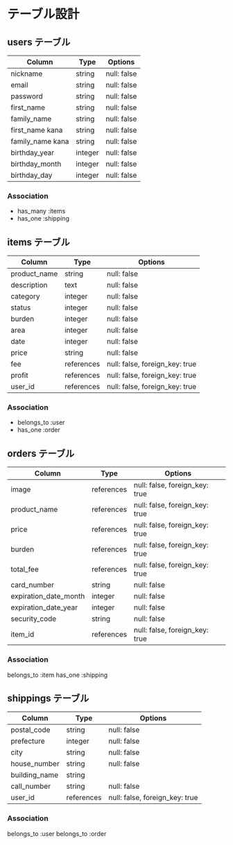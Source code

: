 # テーブル設計

## users テーブル

| Column           | Type    | Options     |
| ---------------- | ------- | ----------- |
| nickname         | string  | null: false |
| email            | string  | null: false |
| password         | string  | null: false |
| first_name       | string  | null: false |
| family_name      | string  | null: false |
| first_name kana  | string  | null: false |
| family_name kana | string  | null: false |
| birthday_year    | integer | null: false |
| birthday_month   | integer | null: false |
| birthday_day     | integer | null: false |

### Association

- has_many :items
- has_one  :shipping


## items テーブル

| Column       | Type       | Options                        |
| -------------| ---------- | ------------------------------ |
| product_name | string     | null: false                    |
| description  | text       | null: false                    |
| category     | integer    | null: false                    |
| status       | integer    | null: false                    |
| burden       | integer    | null: false                    |
| area         | integer    | null: false                    |
| date         | integer    | null: false                    |
| price        | string     | null: false                    |
| fee          | references | null: false, foreign_key: true |
| profit       | references | null: false, foreign_key: true |
| user_id      | references | null: false, foreign_key: true |

### Association

- belongs_to :user
- has_one    :order


## orders テーブル

| Column                | Type       | Options                        |
| ----------------------| ---------- | ------------------------------ |
| image                 | references | null: false, foreign_key: true |
| product_name          | references | null: false, foreign_key: true |
| price                 | references | null: false, foreign_key: true |
| burden                | references | null: false, foreign_key: true |
| total_fee             | references | null: false, foreign_key: true |
| card_number           | string     | null: false                    |
| expiration_date_month | integer    | null: false                    |
| expiration_date_year  | integer    | null: false                    |
| security_code         | string     | null: false                    |
| item_id               | references | null: false, foreign_key: true |

### Association

belongs_to :item
has_one    :shipping


## shippings テーブル

| Column                | Type       | Options                        |
| ----------------------| ---------- | ------------------------------ |
| postal_code           | string     | null: false                    |
| prefecture            | integer    | null: false                    |
| city                  | string     | null: false                    |
| house_number          | string     | null: false                    |
| building_name         | string     |                                |
| call_number           | string     | null: false                    |
| user_id               | references | null: false, foreign_key: true |

### Association

belongs_to :user
belongs_to :order